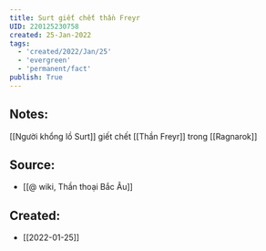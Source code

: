 ```yaml
---
title: Surt giết chết thần Freyr
UID: 220125230758
created: 25-Jan-2022
tags:
  - 'created/2022/Jan/25'
  - 'evergreen'
  - 'permanent/fact'
publish: True
---
```

## Notes:
[[Người khổng lồ Surt]] giết chết [[Thần Freyr]] trong [[Ragnarok]]

## Source:
- [[@ wiki, Thần thoại Bắc Âu]]


## Created:
- [[2022-01-25]]
